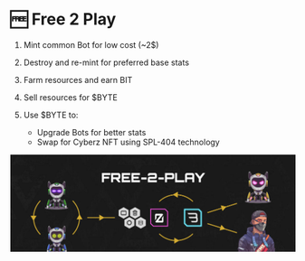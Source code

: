 # 🆓 **Free 2 Play**

1.  Mint common Bot for low cost (~2$)

2.  Destroy and re-mint for preferred base stats

3.  Farm resources and earn BIT

4.  Sell resources for $BYTE

5.  Use $BYTE to:
    - Upgrade Bots for better stats
    - Swap for Cyberz NFT using SPL-404 technology

![zoomify](images/free2play.png)
